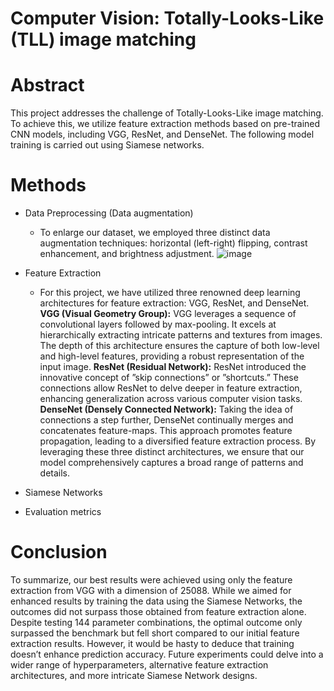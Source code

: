 # Computer Vision: Totally-Looks-Like (TLL) image matching

# Abstract
This project addresses the challenge of Totally-Looks-Like image matching. To achieve this, we utilize feature extraction methods based on pre-trained CNN models, including VGG, ResNet, and DenseNet. The following model training is carried out using Siamese networks.

# Methods
- Data Preprocessing (Data augmentation)
  - To enlarge our dataset, we employed three distinct data augmentation techniques: horizontal (left-right) flipping, contrast enhancement, and brightness adjustment.
    ![image](https://github.com/W-Hsieh/Computer-Vision/assets/142127312/a2b69ed0-da96-4099-bccd-55fdd27db9d1)

- Feature Extraction
  - For this project, we have utilized three renowned deep learning architectures for feature extraction: VGG, ResNet, and DenseNet.
    **VGG (Visual Geometry Group):** VGG leverages a sequence of convolutional layers followed by max-pooling. It excels at hierarchically extracting intricate patterns and textures from images. The depth of this architecture ensures the capture of both low-level and high-level features, providing a robust representation of the input image.
    **ResNet (Residual Network):** ResNet introduced the innovative concept of ”skip connections” or ”shortcuts.” These connections allow ResNet to delve deeper in feature extraction, enhancing generalization across various computer vision tasks.
    **DenseNet (Densely Connected Network):** Taking the idea of connections a step further, DenseNet continually merges and concatenates feature-maps. This approach promotes feature propagation, leading to a diversified feature extraction process.
    By leveraging these three distinct architectures, we ensure that our model comprehensively captures a broad range of patterns and details.
    
- Siamese Networks
- Evaluation metrics

# Conclusion
To summarize, our best results were achieved using only the feature extraction from VGG with a dimension of 25088. While we aimed for enhanced results by training the data using the Siamese Networks, the outcomes did not surpass those obtained from feature extraction alone. Despite testing 144 parameter combinations, the optimal outcome only surpassed the benchmark but fell short compared to our initial feature extraction results. However, it would be hasty to deduce that training doesn’t enhance prediction accuracy. Future experiments
could delve into a wider range of hyperparameters, alternative feature extraction architectures, and more intricate Siamese Network designs.
